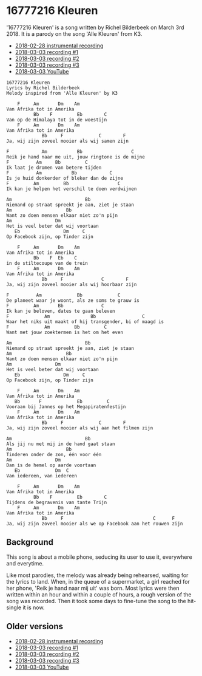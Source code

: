 # 16777216 Kleuren

'16777216 Kleuren' is a song written 
by Richel Bilderbeek on March 3rd 2018.
It is a parody on the song 'Alle Kleuren' from K3.

 * [2018-02-28 instrumental recording](https://github.com/richelbilderbeek/IkZingAlleenVoorDeKoningin/blob/master/CD07_16777216Kleuren20180228.ogg)
 * [2018-03-03 recording #1](https://github.com/richelbilderbeek/IkZingAlleenVoorDeKoningin/blob/master/CD07_16777216Kleuren20180303_1.ogg)
 * [2018-03-03 recording #2](https://github.com/richelbilderbeek/IkZingAlleenVoorDeKoningin/blob/master/CD07_16777216Kleuren20180303_2.ogg)
 * [2018-03-03 recording #3](https://github.com/richelbilderbeek/IkZingAlleenVoorDeKoningin/blob/master/CD07_16777216Kleuren20180303_3.ogg)
 * [2018-03-03 YouTube](https://youtu.be/NWPb_LSIVxw)

```
16777216 Kleuren
Lyrics by Richel Bilderbeek
Melody inspired from 'Alle Kleuren' by K3

    F     Am       Dm    Am
Van Afrika tot in Amerika
          Bb    F         Eb        C
Van op de Himalaya tot in de woestijn
    F     Am       Dm    Am
Van Afrika tot in Amerika
             Bb     F             C        F
Ja, wij zijn zoveel mooier als wij samen zijn

F            Am           Bb                  C
Reik je hand naar me uit, jouw ringtone is de mijne
F          Am     Bb         C
Ik laat je dromen van betere tijden
F          Am           Bb            C
Is je huid donkerder of bleker dan de zijne
F         Am         Bb                  C
Ik kan je helpen het verschil te doen verdwijnen

Am                           Bb
Niemand op straat spreekt je aan, ziet je staan
Am                    Bb
Want zo doen mensen elkaar niet zo'n pijn
Am                Dm
Het is veel beter dat wij voortaan
   Eb                Dm     C
Op Facebook zijn, op Tinder zijn

    F     Am       Dm    Am
Van Afrika tot in Amerika
          Bb    F  Eb    C
in de stiltecoupe van de trein
    F     Am       Dm    Am
Van Afrika tot in Amerika
             Bb     F              C        F
Ja, wij zijn zoveel mooier als wij hoorbaar zijn

F          Am             Bb             C
De planeet waar je woont, als ze soms te grauw is
F         Am       Bb              C
Ik kan je beloven, dates te gaan beleven
F             Am               Bb                 C
Waar het niks uit maakt of hij transgender, bi of maagd is
F             Am         Bb         C
Want met jouw zoektermen is het om het even

Am                           Bb
Niemand op straat spreekt je aan, ziet je staan
Am                    Bb
Want zo doen mensen elkaar niet zo'n pijn
Am                Dm
Het is veel beter dat wij voortaan
   Eb                Dm     C
Op Facebook zijn, op Tinder zijn

    F     Am       Dm    Am
Van Afrika tot in Amerika
   Bb       F             Eb         C
Vooraan bij Jannes op het Megapiratenfestijn
    F     Am       Dm    Am
Van Afrika tot in Amerika
             Bb     F             C        F
Ja, wij zijn zoveel mooier als wij aan het filmen zijn

Am                           Bb
Als jij nu met mij in de hand gaat staan
Am                    Bb
Tinderen onder de zon, één voor één
Am                Dm
Dan is de hemel op aarde voortaan
   Eb             Dm  C
Van iedereen, van iedereen

    F     Am       Dm    Am
Van Afrika tot in Amerika
          Bb    F         Eb        C
Tijdens de begravenis van tante Trijn
    F     Am       Dm    Am
Van Afrika tot in Amerika
             Bb     F                                 C      F
Ja, wij zijn zoveel mooier als we op Facebook aan het rouwen zijn
```

## Background

This song is about a mobile phone, seducing its
user to use it, everywhere and everytime.

Like most parodies, the melody was already being
rehearsed, waiting for the lyrics to land. When,
in the queue of a supermarket, a girl reached for
her phone, 'Reik je hand naar mij uit' was born.
Most lyrics were then written within an hour and
within a couple of hours, a rough version of the 
song was recorded. Then it took some days to
fine-tune the song to the hit-single it is now.

## Older versions

 * [2018-02-28 instrumental recording](https://github.com/richelbilderbeek/IkZingAlleenVoorDeKoningin/blob/master/CD07_16777216Kleuren20180228.ogg)
 * [2018-03-03 recording #1](https://github.com/richelbilderbeek/IkZingAlleenVoorDeKoningin/blob/master/CD07_16777216Kleuren20180303_1.ogg)
 * [2018-03-03 recording #2](https://github.com/richelbilderbeek/IkZingAlleenVoorDeKoningin/blob/master/CD07_16777216Kleuren20180303_2.ogg)
 * [2018-03-03 recording #3](https://github.com/richelbilderbeek/IkZingAlleenVoorDeKoningin/blob/master/CD07_16777216Kleuren20180303_3.ogg)
 * [2018-03-03 YouTube](https://youtu.be/NWPb_LSIVxw)
